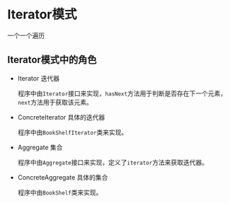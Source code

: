 # Iterator模式

一个一个遍历

## Iterator模式中的角色

- Iterator 迭代器

  程序中由`Iterator`接口来实现，`hasNext`方法用于判断是否存在下一个元素，`next`方法用于获取该元素。

- ConcreteIterator 具体的迭代器

  程序中由`BookShelfIterator`类来实现。

- Aggregate 集合

  程序中由`Aggregate`接口来实现，定义了`iterator`方法来获取迭代器。

- ConcreteAggregate 具体的集合

  程序中由`BookShelf`类来实现。